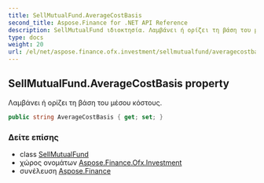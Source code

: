 ```yaml
---
title: SellMutualFund.AverageCostBasis
second_title: Aspose.Finance for .NET API Reference
description: SellMutualFund ιδιοκτησία. Λαμβάνει ή ορίζει τη βάση του μέσου κόστους.
type: docs
weight: 20
url: /el/net/aspose.finance.ofx.investment/sellmutualfund/averagecostbasis/
---
```

## SellMutualFund.AverageCostBasis property

Λαμβάνει ή ορίζει τη βάση του μέσου κόστους.

```csharp
public string AverageCostBasis { get; set; }
```

### Δείτε επίσης

* class [SellMutualFund](../)
* χώρος ονομάτων [Aspose.Finance.Ofx.Investment](../../sellmutualfund/)
* συνέλευση [Aspose.Finance](../../../)



